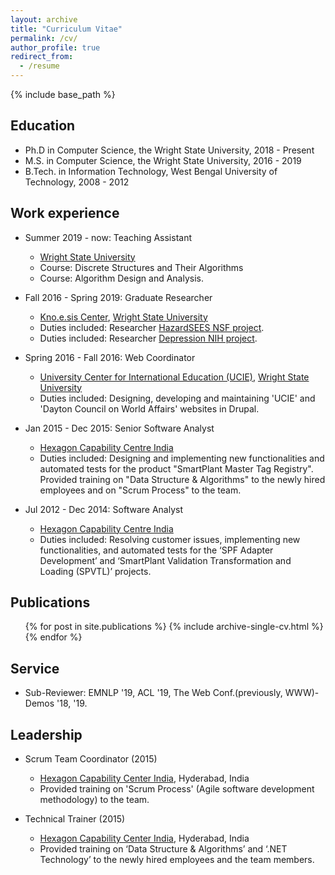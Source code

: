```yaml
---
layout: archive
title: "Curriculum Vitae"
permalink: /cv/
author_profile: true
redirect_from:
  - /resume
---
```


{% include base_path %}

Education
-----
* Ph.D in Computer Science, the Wright State University, 2018 - Present
* M.S. in Computer Science, the Wright State University, 2016 - 2019
* B.Tech. in Information Technology, West Bengal University of Technology, 2008 - 2012

Work experience
-----
* Summer 2019 - now: Teaching Assistant
  * [Wright State University](wright.edu)
  * Course: Discrete Structures and Their Algorithms
  * Course: Algorithm Design and Analysis.
  
* Fall 2016 - Spring 2019: Graduate Researcher
  * [Kno.e.sis Center](knoesis.org), [Wright State University](wright.edu)
  * Duties included: Researcher [HazardSEES NSF project](http://wiki.knoesis.org/index.php/Social_and_Physical_Sensing_Enabled_Decision_Support).
  * Duties included: Researcher [Depression NIH project](http://wiki.knoesis.org/index.php/Modeling_Social_Behavior_for_Healthcare_Utilization_in_Depression).

* Spring 2016 - Fall 2016: Web Coordinator
  * [University Center for International Education (UCIE)](https://www.wright.edu/international-education), [Wright State University](wright.edu)
  * Duties included: Designing, developing and maintaining 'UCIE' and 'Dayton Council on World Affairs' websites in Drupal.

* Jan 2015 - Dec 2015: Senior Software Analyst
  * [Hexagon Capability Centre India](https://hexagon.com/our-business/research-and-development/hexagon-cci)
  * Duties included: Designing and implementing new functionalities and automated tests for the product "SmartPlant Master Tag Registry". Provided training on "Data Structure & Algorithms" to the newly hired employees and on "Scrum Process" to the team.

* Jul 2012 - Dec 2014: Software Analyst
  * [Hexagon Capability Centre India](https://hexagon.com/our-business/research-and-development/hexagon-cci)
  * Duties included: Resolving customer issues, implementing new functionalities, and automated tests for the ‘SPF Adapter Development’ and ‘SmartPlant Validation Transformation and Loading (SPVTL)’ projects.

<!-- Skills
-----
* Skill 1
* Skill 2
  * Sub-skill 2.1
  * Sub-skill 2.2
  * Sub-skill 2.3
* Skill 3 -->

Publications
-----
  <ul>{% for post in site.publications %}
    {% include archive-single-cv.html %}
  {% endfor %}</ul>
  
<!-- Talks
-----
  <ul>{% for post in site.talks %}
    {% include archive-single-talk-cv.html %}
  {% endfor %}</ul> -->
  
<!-- Teaching
-----
  <ul>{% for post in site.teaching %}
    {% include archive-single-cv.html %}
  {% endfor %}</ul> -->
  
Service
------
* Sub-Reviewer: EMNLP '19, ACL '19, The Web Conf.(previously, WWW)-Demos '18, '19.
  
Leadership
-----
* Scrum Team Coordinator (2015)
  * [Hexagon Capability Center India](https://hexagon.com/our-business/research-and-development/hexagon-cci), Hyderabad, India
  * Provided training on 'Scrum Process' (Agile software development methodology) to the team.

* Technical Trainer (2015)
  * [Hexagon Capability Center India](https://hexagon.com/our-business/research-and-development/hexagon-cci), Hyderabad, India
  * Provided training on ‘Data Structure & Algorithms’ and ‘.NET Technology’ to the newly hired employees and the team members.
